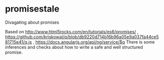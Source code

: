# promisestale

Divagating about promises

Based on http://www.html5rocks.com/en/tutorials/es6/promises/ , https://github.com/kriskowal/q/blob/db9220d714b16b96a05e9a037fa44ce581715e41/q.js , https://docs.angularjs.org/api/ng/service/$q
There is some inferences and checks about how to write a safe and well structured promise.
